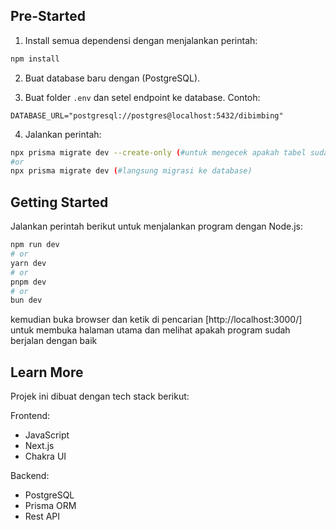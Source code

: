 ## Pre-Started

1. Install semua dependensi dengan menjalankan perintah:

```bash
npm install
```

2. Buat database baru dengan (PostgreSQL).

3. Buat folder `.env` dan setel endpoint ke database. Contoh:

```
DATABASE_URL="postgresql://postgres@localhost:5432/dibimbing"
```

4. Jalankan perintah:

```bash
npx prisma migrate dev --create-only (#untuk mengecek apakah tabel sudah sesuai)
#or
npx prisma migrate dev (#langsung migrasi ke database)
```

## Getting Started

Jalankan perintah berikut untuk menjalankan program dengan Node.js:

```bash
npm run dev
# or
yarn dev
# or
pnpm dev
# or
bun dev
```

kemudian buka browser dan ketik di pencarian [http://localhost:3000/]
untuk membuka halaman utama dan melihat apakah program sudah berjalan dengan baik

## Learn More

Projek ini dibuat dengan tech stack berikut:

Frontend:

- JavaScript
- Next.js
- Chakra UI

Backend:

- PostgreSQL
- Prisma ORM
- Rest API
